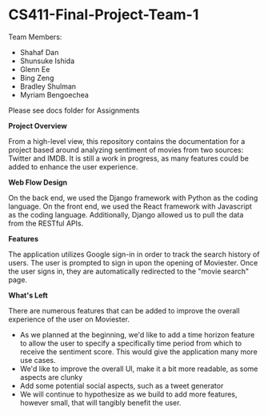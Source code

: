 # CS411-Final-Project-Team-1

Team Members:
- Shahaf Dan
- Shunsuke Ishida
- Glenn Ee
- Bing Zeng
- Bradley Shulman
- Myriam Bengoechea


Please see docs folder for Assignments

**Project Overview**

From a high-level view, this repository contains the documentation for a project based around analyzing sentiment of movies from two sources: Twitter and IMDB. It is still a work in progress, as many features could be added to enhance the user experience.

**Web Flow Design**

On the back end, we used the Django framework with Python as the coding language. On the front end, we used the React framework with Javascript as the coding language. Additionally, Django allowed us to pull the data from the RESTful APIs.

**Features**

The application utilizes Google sign-in in order to track the search history of users. The user is prompted to sign in upon the opening of Moviester. Once the user signs in, they are automatically redirected to the "movie search" page. 

**What's Left**

There are numerous features that can be added to improve the overall experience of the user on Moviester. 

- As we planned at the beginning, we'd like to add a time horizon feature to allow the user to specify a specifically time period from which to receive the sentiment score. This would give the application many more use cases.
- We'd like to improve the overall UI, make it a bit more readable, as some aspects are clunky
- Add some potential social aspects, such as a tweet generator
- We will continue to hypothesize as we build to add more features, however small, that will tangibly benefit the user.
